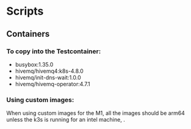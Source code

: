 # Scripts
## Containers
### To copy into the Testcontainer:

- busybox:1.35.0
- hivemq/hivemq4:k8s-4.8.0
- hivemq/init-dns-wait:1.0.0
- hivemq/hivemq-operator:4.7.1

### Using custom images:

When using custom images for the M1, all the images should be arm64 unless the k3s is running for an intel machine, .


